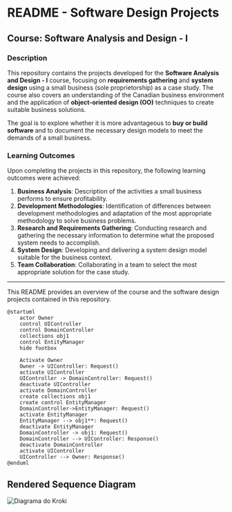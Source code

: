# README - Software Design Projects

## Course: Software Analysis and Design - I

### Description
This repository contains the projects developed for the **Software Analysis and Design - I** course, focusing on **requirements gathering** and **system design** using a small business (sole proprietorship) as a case study. The course also covers an understanding of the Canadian business environment and the application of **object-oriented design (OO)** techniques to create suitable business solutions.

The goal is to explore whether it is more advantageous to **buy or build software** and to document the necessary design models to meet the demands of a small business.

### Learning Outcomes
Upon completing the projects in this repository, the following learning outcomes were achieved:

1. **Business Analysis**: Description of the activities a small business performs to ensure profitability.
2. **Development Methodologies**: Identification of differences between development methodologies and adaptation of the most appropriate methodology to solve business problems.
3. **Research and Requirements Gathering**: Conducting research and gathering the necessary information to determine what the proposed system needs to accomplish.
4. **System Design**: Developing and delivering a system design model suitable for the business context.
5. **Team Collaboration**: Collaborating in a team to select the most appropriate solution for the case study.

---

This README provides an overview of the course and the software design projects contained in this repository.

```
@startuml
    actor Owner
    control UIController
    control DomainController
    collections obj1
    control EntityManager
    hide footbox
    
    Activate Owner
    Owner -> UIController: Request()   
    activate UIController   
    UIController -> DomainController: Request() 
    deactivate UIController
    activate DomainController
    create collections obj1
    create control EntityManager
    DomainController->EntityManager: Request()
    activate EntityManager
    EntityManager --> obj1**: Request()
    deactivate EntityManager
    DomainController -> obj1: Request()
    DomainController --> UIController: Response()
    deactivate DomainController
    activate UIController
    UIController --> Owner: Response()
@enduml
```
## Rendered Sequence Diagram
![Diagrama do Kroki](https://kroki.io/plantuml/svg/eNp9UrsOwjAM3PMVHgGpAytDVQQMDAgJiQ9IWwNFJYbU5fH3JLwatxVLHrbvzuckqVhbrk-l0hmThfXNoFUZGbZUwnY5e5_KIDinky6MSLgt44JMBZQex7_KheGCHytt9N6VHYocYUfEKd2VmjrAVTN-FF8rRLGQnMAGLzVWPBgCgO_wDQlrfELcHUe7w5BH5djL07B3_Vn08a7Nb7zPbZslikU-aKlRlgziBpHz5VVHoxAamPkvDx94CO7W9My_Oju_KKU6E-qfqHwWx_16ZEGaoMn953sCBcToBw==)
